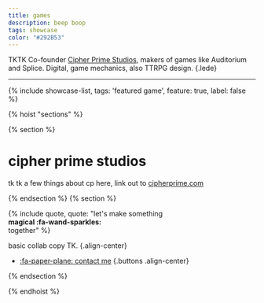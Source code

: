 ```yaml
---
title: games
description: beep boop
tags: showcase
color: "#292B53"
---
```


TKTK Co-founder [Cipher Prime Studios](https://www.cipherprime.com), makers of games like Auditorium and Splice. Digital, game mechanics, also TTRPG design.
{.lede} 

***

{% include showcase-list, tags: 'featured game', feature: true, label: false %}

{% hoist "sections" %}

{% section %}

# cipher prime studios
tk tk a few things about cp here, link out to [cipherprime.com]()


{% endsection %}
{% section %}

{% include quote, quote: "let's make something<br>**magical :fa-wand-sparkles:**<br>together" %}

basic collab copy TK.
{.align-center}

* [:fa-paper-plane: contact me](/collab)
{.buttons .align-center}

{% endsection %}

{% endhoist %}